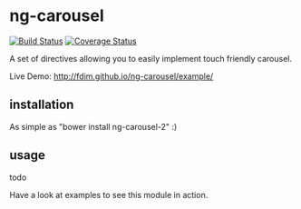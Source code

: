 # ng-carousel
[![Build Status](https://travis-ci.org/FDIM/ng-carousel.svg?branch=master)](https://travis-ci.org/FDIM/ng-carousel)
[![Coverage Status](https://coveralls.io/repos/github/FDIM/ng-carousel/badge.svg?branch=master)](https://coveralls.io/github/FDIM/ng-carousel?branch=master)

A set of directives allowing you to easily implement touch friendly carousel.

Live Demo: http://fdim.github.io/ng-carousel/example/

## installation
As simple as "bower install ng-carousel-2" :)

## usage
todo

Have a look at examples to see this module in action.
